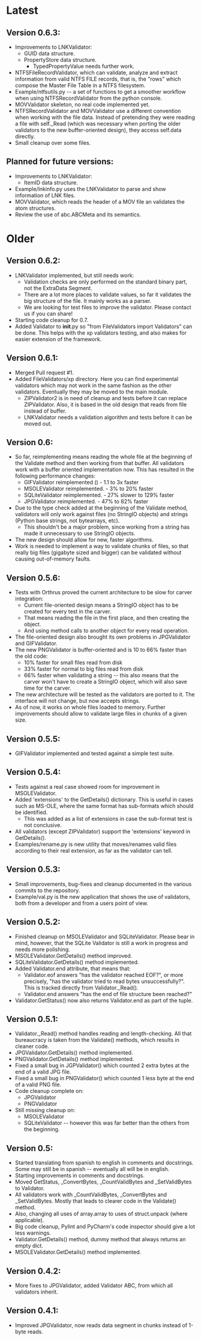 Latest
======

Version 0.6.3:
--------------
* Improvements to LNKValidator:
    * GUID data structure.
    * PropertyStore data structure.
        * TypedPropertyValue needs further work.
* NTFSFileRecordValidator, which can validate, analyze and extract information from valid NTFS FILE
records, that is, the "rows" which compose the Master File Table in a NTFS filesystem.
* Example/ntfsutils.py -- a set of functions to get a smoother workflow when using 
NTFSRecordValidator from the python console.
* MOVValidator skeleton, no real code implemented yet.
* NTFSRecordValidator and MOVValidator use a different convention when working with the file data.
Instead of pretending they were reading a file with self._Read (which was necessary when porting the
older validators to the new buffer-oriented design), they access self.data directly.
* Small cleanup over some files.

Planned for future versions:
----------------------------
+ Improvements to LNKValidator:
    + ItemID data structure.
+ Example/lnkinfo.py uses the LNKValidator to parse and show information of LNK files.
+ MOVValidator, which reads the header of a MOV file an validates the atom structures.
+ Review the use of abc.ABCMeta and its semantics.

Older
=====

Version 0.6.2:
-------------
* LNKValidator implemented, but still needs work:
    * Validation checks are only performed on the standard binary part, not the ExtraData Segment.
    * There are a lot more places to validate values, so far it validates the big structure of the
    file. It mainly works as a parser.
    * We are looking for test files to improve the validator. Please contact us if you can share!
* Starting code cleanup for 0.7.
* Added Validator to __init__.py so "from FileValidators import Validators" can be done. This helps
with the xp validators testing, and also makes for easier extension of the framework.

Version 0.6.1:
--------------
* Merged Pull request #1.
* Added FileValidators/xp directory. Here you can find experimental validators which may not work
in the same fashion as the other validators. Eventually they may be moved to the main module.
    * ZIPValidator2 is in need of cleanup and tests before it can replace ZIPValidator. Also, it is
    based in the old design that reads from file instead of buffer.
    * LNKValidator needs a validation algorithm and tests before it can be moved out.

Version 0.6:
------------
* So far, reimplementing means reading the whole file at the beginning of the Validate method and
then working from that buffer. All validators work with a buffer oriented implementation now. This
has resulted in the following performance changes:
    * GIFValidator reimplemented ()  - 1.1 to 3x faster
    * MSOLEValidator reimplemented.  - 3% to 20% faster
    * SQLiteValidator reimplemented. - 27% slower to 129% faster
    * JPGValidator reimplemented.    - 47% to 82% faster
* Due to the type check added at the beginning of the Validate method, validators will only work
against files (no StringIO objects) and strings (Python base strings, not bytearrays, etc).
    * This shouldn't be a major problem, since working from a string has made it unnecessary to
    use StringIO objects.
* The new design should allow for new, faster algorithms.
* Work is needed to implement a way to validate chunks of files, so that really big files (gigabyte
sized and bigger) can be validated without causing out-of-memory faults.

Version 0.5.6:
--------------
* Tests with Orthrus proved the current architecture to be slow for carver integration: 
    * Current file-oriented design means a StringIO object has to be created for every test in the
    carver.
    * That means reading the file in the first place, and then creating the object.
    * And using method calls to another object for every read operation.
* The file-oriented design also brought its own problems in JPGValidator and GIFValidator.
* The new PNGValidator is buffer-oriented and is 10 to 66% faster than the old code:
    * 10% faster for small files read from disk
    * 33% faster for normal to big files read from disk
    * 66% faster when validating a string -- this also means that the carver won't have to create a
    StringIO object, which will also save time for the carver.
* The new architecture will be tested as the validators are ported to it. The interface will not
change, but now accepts strings.
* As of now, it works on whole files loaded to memory. Further improvements should allow to validate
large files in chunks of a given size.

Version 0.5.5:
--------------
* GIFValidator implemented and tested against a simple test suite.

Version 0.5.4:
--------------
* Tests against a real case showed room for improvement in MSOLEValidator.
* Added 'extensions' to the GetDetails() dictionary. This is useful in cases such as MS-OLE, where
the same format has sub-formats which should be identified.
    * This was added as a list of extensions in case the sub-format test is not conclusive.
* All validators (except ZIPValidator) support the 'extensions' keyword in GetDetails().
* Examples/rename.py is new utility that moves/renames valid files according to their real
extension, as far as the validator can tell. 

Version 0.5.3:
--------------
* Small improvements, bug-fixes and cleanup documented in the various commits to the repository.
* Example/val.py is the new application that shows the use of validators, both from a developer
and from a users point of view.

Version 0.5.2:
--------------
* Finished cleanup on MSOLEValidator and SQLiteValidator. Please bear in mind, however, that the 
SQLite Validator is still a work in progress and needs more polishing.
* MSOLEValidator.GetDetails() method improved.
* SQLiteValidator.GetDetails() method implemented. 
* Added Validator.end attribute, that means that:
    * Validator.eof answers "has the validator reached EOF?", or more precisely, "has the validator
    tried to read bytes unsuccessfully?". This is tracked directly from Validator._Read().
    * Validator.end answers "has the end of file structure been reached?"
* Validator.GetStatus() now also returns Validator.end as part of the tuple.

Version 0.5.1:
--------------
* Validator._Read() method handles reading and length-checking. All that bureaucracy is taken from 
the Validate() methods, which results in cleaner code.
* JPGValidator.GetDetails() method implemented.
* PNGValidator.GetDetails() method implemented.
* Fixed a small bug in JGPValidator() which counted 2 extra bytes at the end of a valid JPG file.
* Fixed a small bug in PNGValidator() which counted 1 less byte at the end of a valid PNG file.
* Code cleanup complete on:
    * JPGValidator
    * PNGValidator
* Still missing cleanup on:
    * MSOLEValidator
    * SQLiteValidator -- however this was far better than the others from the beginning.

Version 0.5:
------------
* Started translating from spanish to english in comments and docstrings. Some may still be in
spanish -- eventually all will be in english.
* Starting improvements in comments and docstrings.
* Moved GetStatus, _ConvertBytes, _CountValidBytes and _SetValidBytes to Validator.
* All validators work with _CountValidBytes, _ConvertBytes and _SetValidBytes. Mostly that leads to
clearer code in the Validate() method.
* Also, changing all uses of array.array to uses of struct.unpack (where applicable).
* Big code cleanup, Pylint and PyCharm's code inspector should give a lot less warnings.
* Validator.GetDetails() method, dummy method that always returns an empty dict.
* MSOLEValidator.GetDetails() method implemented.

Version 0.4.2:
--------------
* More fixes to JPGValidator, added Validator ABC, from which all validators inherit.

Version 0.4.1:
--------------
* Improved JPGValidator, now reads data segment in chunks instead of 1-byte reads.
